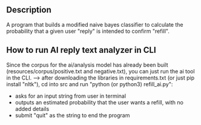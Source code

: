 ## Description
A program that builds a modified naive bayes classifier to calculate the probability that a given user "reply" is intended to confirm "refill".

## How to run AI reply text analyzer in CLI
Since the corpus for the ai/analysis model has already been built (resources/corpus/positive.txt and negative.txt), you can just run the ai tool in the CLI. --> after downloading the libraries in requirements.txt (or just pip install "nltk"), cd into src and run "python (or python3) refill_ai.py":
*   asks for an input string from user in terminal
*   outputs an estimated probability that the user wants a refill, with no added details
* submit "quit" as the string to end the program
